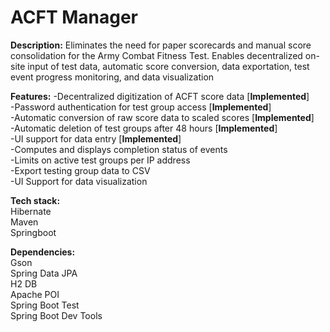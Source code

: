 # ACFT Manager
**Description:** Eliminates the need for paper scorecards and manual score consolidation for the Army Combat Fitness Test. Enables decentralized on-site input of test data, automatic score conversion, data exportation, test event progress monitoring, and data visualization<br/>

**Features:**
-Decentralized digitization of ACFT score data [**Implemented**]<br/>
-Password authentication for test group access [**Implemented**]<br/>
-Automatic conversion of raw score data to scaled scores [**Implemented**]<br/>
-Automatic deletion of test groups after 48 hours [**Implemented**]<br/>
-UI support for data entry [**Implemented**]<br/>
-Computes and displays completion status of events<br/>
-Limits on active test groups per IP address<br/>
-Export testing group data to CSV <br/>
-UI Support for data visualization <br/>

**Tech stack:**<br/>
   Hibernate<br/>
   Maven<br/>
   Springboot<br/>
   
**Dependencies:**<br/>
   Gson<br/>
   Spring Data JPA<br/>
   H2 DB<br/>
   Apache POI<br/>
   Spring Boot Test<br/>
   Spring Boot Dev Tools








